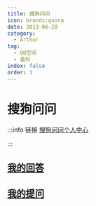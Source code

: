 ```yaml
---
title: 搜狗问问
icon: brands:quora
date: 2013-06-20
category:
  - Arthur
tag:
  - QQ空间
  - 备份
index: false
order: 1
---
```

# 搜狗问问

:::info 链接
[搜狗问问个人中心](https://wenwen.sogou.com/user/center/?ch=ww.dh.grzx)

:::

## [我的回答](/Arthur/搜狗问问/我的回答)

## [我的提问](/Arthur/搜狗问问/我的提问)
